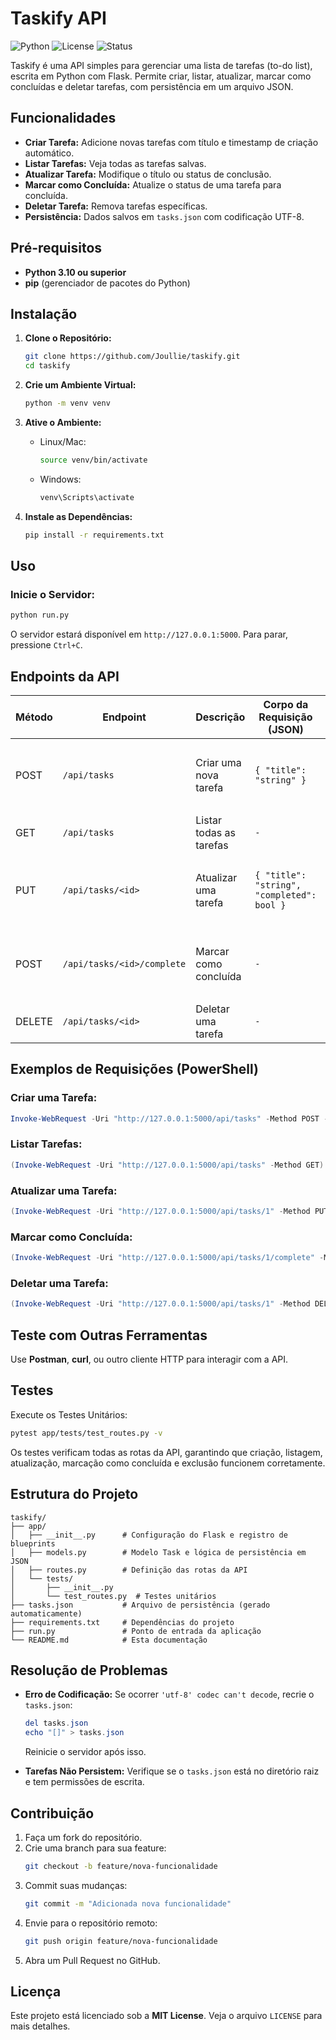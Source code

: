 # Taskify API

![Python](https://img.shields.io/badge/python-3.10+-blue.svg)
![License](https://img.shields.io/badge/license-MIT-green.svg)
![Status](https://img.shields.io/badge/status-active-brightgreen.svg)

Taskify é uma API simples para gerenciar uma lista de tarefas (to-do list), escrita em Python com Flask. Permite criar, listar, atualizar, marcar como concluídas e deletar tarefas, com persistência em um arquivo JSON.

## Funcionalidades

- **Criar Tarefa:** Adicione novas tarefas com título e timestamp de criação automático.
- **Listar Tarefas:** Veja todas as tarefas salvas.
- **Atualizar Tarefa:** Modifique o título ou status de conclusão.
- **Marcar como Concluída:** Atualize o status de uma tarefa para concluída.
- **Deletar Tarefa:** Remova tarefas específicas.
- **Persistência:** Dados salvos em `tasks.json` com codificação UTF-8.

## Pré-requisitos

- **Python 3.10 ou superior**  
- **pip** (gerenciador de pacotes do Python)

## Instalação

1. **Clone o Repositório:**
   ```bash
   git clone https://github.com/Joullie/taskify.git
   cd taskify
   ```

2. **Crie um Ambiente Virtual:**
   ```bash
   python -m venv venv
   ```

3. **Ative o Ambiente:**
   - Linux/Mac:
     ```bash
     source venv/bin/activate
     ```
   - Windows:
     ```powershell
     venv\Scripts\activate
     ```

4. **Instale as Dependências:**
   ```bash
   pip install -r requirements.txt
   ```

## Uso

### Inicie o Servidor:
   ```bash
   python run.py
   ```
O servidor estará disponível em `http://127.0.0.1:5000`. Para parar, pressione `Ctrl+C`.

## Endpoints da API

| Método | Endpoint               | Descrição                | Corpo da Requisição (JSON)          | Resposta (JSON) |
|---------|------------------------|----------------------------|--------------------------------|----------------|
| POST    | `/api/tasks`           | Criar uma nova tarefa      | `{ "title": "string" }`        | `{ "id": int, "title": "string", "completed": bool, "created_at": "string" }` |
| GET     | `/api/tasks`           | Listar todas as tarefas    | `-`                            | `[{...}, {...}]` |
| PUT     | `/api/tasks/<id>`      | Atualizar uma tarefa       | `{ "title": "string", "completed": bool }` | `{ "id": int, "title": "string", "completed": bool, "created_at": "string" }` |
| POST    | `/api/tasks/<id>/complete` | Marcar como concluída  | `-`                            | `{ "id": int, "title": "string", "completed": true, "created_at": "string" }` |
| DELETE  | `/api/tasks/<id>`      | Deletar uma tarefa         | `-`                            | `{ "message": "Task deleted" }` |

## Exemplos de Requisições (PowerShell)

### Criar uma Tarefa:
```powershell
Invoke-WebRequest -Uri "http://127.0.0.1:5000/api/tasks" -Method POST -Headers @{"Content-Type"="application/json"} -Body '{"title":"Estudar Python"}'
```

### Listar Tarefas:
```powershell
(Invoke-WebRequest -Uri "http://127.0.0.1:5000/api/tasks" -Method GET).Content
```

### Atualizar uma Tarefa:
```powershell
(Invoke-WebRequest -Uri "http://127.0.0.1:5000/api/tasks/1" -Method PUT -Headers @{"Content-Type"="application/json"} -Body '{"title":"Estudar Flask","completed":true}').Content
```

### Marcar como Concluída:
```powershell
(Invoke-WebRequest -Uri "http://127.0.0.1:5000/api/tasks/1/complete" -Method POST).Content
```

### Deletar uma Tarefa:
```powershell
(Invoke-WebRequest -Uri "http://127.0.0.1:5000/api/tasks/1" -Method DELETE).Content
```

## Teste com Outras Ferramentas

Use **Postman**, **curl**, ou outro cliente HTTP para interagir com a API.

## Testes

Execute os Testes Unitários:
```bash
pytest app/tests/test_routes.py -v
```

Os testes verificam todas as rotas da API, garantindo que criação, listagem, atualização, marcação como concluída e exclusão funcionem corretamente.

## Estrutura do Projeto

```
taskify/
├── app/
│   ├── __init__.py      # Configuração do Flask e registro de blueprints
│   ├── models.py        # Modelo Task e lógica de persistência em JSON
│   ├── routes.py        # Definição das rotas da API
│   └── tests/
│       ├── __init__.py
│       └── test_routes.py  # Testes unitários
├── tasks.json           # Arquivo de persistência (gerado automaticamente)
├── requirements.txt     # Dependências do projeto
├── run.py               # Ponto de entrada da aplicação
└── README.md            # Esta documentação
```

## Resolução de Problemas

- **Erro de Codificação:** Se ocorrer `'utf-8' codec can't decode`, recrie o `tasks.json`:
  ```powershell
  del tasks.json
  echo "[]" > tasks.json
  ```
  Reinicie o servidor após isso.

- **Tarefas Não Persistem:** Verifique se o `tasks.json` está no diretório raiz e tem permissões de escrita.

## Contribuição

1. Faça um fork do repositório.
2. Crie uma branch para sua feature:
   ```bash
   git checkout -b feature/nova-funcionalidade
   ```
3. Commit suas mudanças:
   ```bash
   git commit -m "Adicionada nova funcionalidade"
   ```
4. Envie para o repositório remoto:
   ```bash
   git push origin feature/nova-funcionalidade
   ```
5. Abra um Pull Request no GitHub.

## Licença

Este projeto está licenciado sob a **MIT License**. Veja o arquivo `LICENSE` para mais detalhes.

